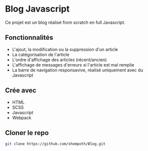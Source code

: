 # Blog Javascript

Ce projet est un blog réalisé from scratch en full Javascript.

## Fonctionnalités

- L'ajout, la modification ou la suppression d'un article
- La catégorisation de l'article
- L'ordre d'affichage des articles (récent/ancien)
- L'affichage de messages d'erreurs si l'article est mal remplie
- La barre de navigation responsavive, réalisé uniquement avec du Javascript

## Crée avec

* HTML
* SCSS
* Javascript
* Webpack

## Cloner le repo
```sh
git clone https://github.com/shompoth/Blog.git
```
